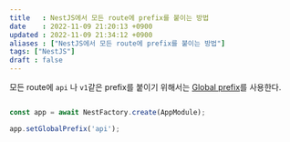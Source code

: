 ```yaml
---
title   : NestJS에서 모든 route에 prefix를 붙이는 방법
date    : 2022-11-09 21:20:13 +0900
updated : 2022-11-09 21:34:12 +0900
aliases : ["NestJS에서 모든 route에 prefix를 붙이는 방법"]
tags: ["NestJS"]
draft : false
---
```


모든 route에 `api` 나 `v1`같은 prefix를 붙이기 위해서는 [Global prefix](https://docs.nestjs.com/faq/global-prefix)를 사용한다.

  

```javascript

const app = await NestFactory.create(AppModule);

app.setGlobalPrefix('api');

```
